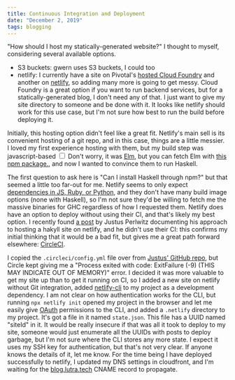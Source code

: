 ```yaml
---
title: Continuous Integration and Deployment
date: "December 2, 2019"
tags: blogging
---
```


"How should I host my statically-generated website?" I thought to myself, considering several available options.
  * S3 buckets: gwern uses S3 buckets, I could too
  * netlify: I currently have a site on Pivotal's [hosted Cloud Foundry](https://run.pivotal.io/) and another on [netlify](https://www.netlify.com/), so adding many more is going to get messy. Cloud Foundry is a great option if you want to run backend services, but for a statically-generated blog, I don't need any of that. I just want to give my site directory to someone and be done with it. It looks like netlify should work for this use case, but I'm not sure how best to run the build before deploying it.

  Initially, this hosting option didn't feel like a great fit. Netlify's main sell is its convenient hosting of a git repo, and in this case, things are a little messier. I loved my first experience hosting with them, but my build step was javascript-based<label for="sn-elm" class="margin-toggle sidenote-number"></label>
  <input type="checkbox" id="sn-elm" class="margin-toggle">
  <span class="sidenote">  Don't worry, it was [Elm](https://elm-lang.org/), but you can fetch Elm with [this npm package.](https://www.npmjs.com/package/elm)</span>, and now I wanted to convince them to run Haskell.

The first question to ask here is "Can I install Haskell through npm?" but that seemed a little too far-out for me. Netlify seems to only expect [dependencies in JS, Ruby, or Python](https://docs.netlify.com/configure-builds/manage-dependencies/#dependency-cache), and they don't have many build image options (none with Haskell), so I'm not sure they'd be willing to fetch me the massive binaries for GHC regardless of how I requested them. Netlify does have an option to deploy without using their CI, and that's likely my best option. 
  I recently found [a post](https://www.justus.pw/posts/2019-09-01-hakyll-on-netlify.html) by Justus Perlwitz documenting his approach to hosting a hakyll site on netlify, and he didn't use their CI: this confirms my initial thinking that it would be a bad fit, but gives me a great path forward elsewhere: [CircleCI](https://circleci.com/).

  I copied the `.circleci/config.yml` file over from [Justus' GitHub repo](https://github.com/justuswilhelm/personal-website), but Circle kept giving me a "Process exited with code: ExitFailure (-9) (THIS MAY INDICATE OUT OF MEMORY)" error. I decided it was more valuable to get my site up than to get it running on CI, so I added a new site on netlify without Git integration, added [netlify-cli](https://www.npmjs.com/package/netlify-cli) to my project as a development dependency. I am not clear on how authentication works for the CLI, but running `npx netlify init` opened my project in the browser and let me easily give [OAuth](https://oauth.net/) permissions to the CLI, and added a `.netlify` directory to my project. It's got a file in it named `state.json`. This file has a UUID named "siteId" in it. It would be really insecure if that was all it took to deploy to my site, someone would just enumerate all the UUIDs with posts to deploy garbage, but I'm not sure where the CLI stores any more state. I expect it uses my SSH key for authentication, but that's not very clear. If anyone knows the details of it, let me know. For the time being I have deployed successfully to netlify, I updated my DNS settings in cloudfront, and I'm waiting for the [blog.lutra.tech](https://blog.lutra.tech/) CNAME record to propagate.
